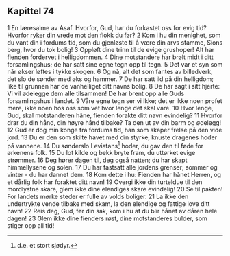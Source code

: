## Kapittel 74

1 En læresalme av Asaf. Hvorfor, Gud, har du forkastet oss for evig tid? Hvorfor ryker din vrede mot den flokk du før?
2 Kom i hu din menighet, som du vant din i fordums tid, som du gjenløste til å være din arvs stamme, Sions berg, hvor du tok bolig!
3 Oppløft dine trinn til de evige grushoper! Alt har fienden fordervet i helligdommen.
4 Dine motstandere har brølt midt i ditt forsamlingshus; de har satt sine egne tegn opp til tegn.
5 Det var et syn som når økser løftes i tykke skogen.
6 Og nå, alt det som fantes av billedverk, det slo de sønder med øks og hammer.
7 De har satt ild på din helligdom; like til grunnen har de vanhelliget ditt navns bolig.
8 De har sagt i sitt hjerte: Vi vil ødelegge dem alle tilsammen! De har brent opp alle Guds forsamlingshus i landet.
9 Våre egne tegn ser vi ikke; det er ikke noen profet mere, ikke noen hos oss som vet hvor lenge det skal vare.
10 Hvor lenge, Gud, skal motstanderen håne, fienden forakte ditt navn evindelig?
11 Hvorfor drar du din hånd, din høyre hånd tilbake? Ta den ut av din barm og ødelegg!
12 Gud er dog min konge fra fordums tid, han som skaper frelse på den vide jord.
13 Du er den som skilte havet med din styrke, knuste dragenes hoder på vannene.
14 Du sønderslo Leviatans[^1] hoder, du gav den til føde for ørkenens folk.
15 Du lot kilde og bekk bryte fram, du uttørket evige strømmer.
16 Deg hører dagen til, deg også natten; du har skapt himmellysene og solen.
17 Du har fastsatt alle jordens grenser; sommer og vinter - du har dannet dem.
18 Kom dette i hu: Fienden har hånet Herren, og et dårlig folk har foraktet ditt navn!
19 Overgi ikke din turteldue til den mordlystne skare, glem ikke dine elendiges skare evindelig!
20 Se til pakten! For landets mørke steder er fulle av volds boliger.
21 La ikke den undertrykte vende tilbake med skam, la den elendige og fattige love ditt navn!
22 Reis deg, Gud, før din sak, kom i hu at du blir hånet av dåren hele dagen!
23 Glem ikke dine fienders røst, dine motstanderes bulder, som stiger opp all tid!

[^1]:  d.e. et stort sjødyr.

